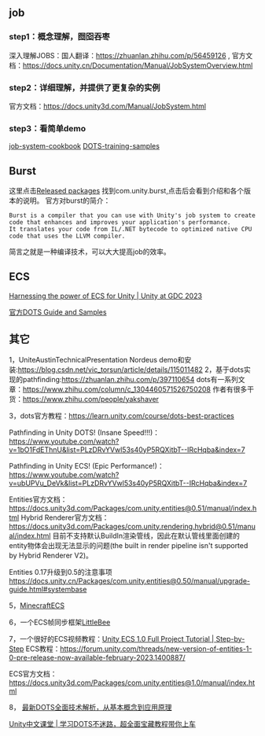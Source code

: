 ## job
### step1：概念理解，囫囵吞枣
深入理解JOBS：国人翻译：https://zhuanlan.zhihu.com/p/56459126 ,  官方文档：https://docs.unity.cn/Documentation/Manual/JobSystemOverview.html
### step2：详细理解，并提供了更复杂的实例
官方文档：https://docs.unity3d.com/Manual/JobSystem.html
### step3：看简单demo
[job-system-cookbook](https://github.com/stella3d/job-system-cookbook)
[DOTS-training-samples](https://github.com/Unity-Technologies/DOTS-training-samples)
## Burst
这里点击[Released packages](https://docs.unity3d.com/Manual/pack-safe.html) 找到com.unity.burst,点击后会看到介绍和各个版本的说明。
官方对burst的简介：
```
Burst is a compiler that you can use with Unity's job system to create code that enhances and improves your application's performance. 
It translates your code from IL/.NET bytecode to optimized native CPU code that uses the LLVM compiler.
```
简言之就是一种编译技术，可以大大提高job的效率。

## ECS
[Harnessing the power of ECS for Unity | Unity at GDC 2023](https://www.youtube.com/watch?v=WSrvUynsd34&list=PLX2vGYjWbI0TkxPwhWgsBhvj-EwxJDt5x&index=6)


[官方DOTS Guide and Samples](https://github.com/Unity-Technologies/EntityComponentSystemSamples)

## 其它
1，UniteAustinTechnicalPresentation Nordeus demo和安装:https://blog.csdn.net/vic_torsun/article/details/115011482
2，基于dots实现的pathfinding:https://zhuanlan.zhihu.com/p/397110654
dots有一系列文章：https://www.zhihu.com/column/c_1304460571526750208
作者有很多干货：https://www.zhihu.com/people/yakshaver

3，dots官方教程：https://learn.unity.com/course/dots-best-practices 

Pathfinding in Unity DOTS! (Insane Speed!!!)：
https://www.youtube.com/watch?v=1bO1FdEThnU&list=PLzDRvYVwl53s40yP5RQXitbT--IRcHqba&index=7


Pathfinding in Unity ECS! (Epic Performance!)：
https://www.youtube.com/watch?v=ubUPVu_DeVk&list=PLzDRvYVwl53s40yP5RQXitbT--IRcHqba&index=7



Entities官方文档：https://docs.unity3d.com/Packages/com.unity.entities@0.51/manual/index.html
Hybrid Renderer官方文档：https://docs.unity3d.com/Packages/com.unity.rendering.hybrid@0.51/manual/index.html
目前不支持默认BuildIn渲染管线，因此在默认管线里面创建的entity物体会出现无法显示的问题(the built in render pipeline isn't supported by Hybrid Renderer V2)。



Entities 0.17升级到0.5的注意事项
https://docs.unity.cn/Packages/com.unity.entities@0.50/manual/upgrade-guide.html#systembase


5，[MinecraftECS](https://github.com/UnityTechnologies/MinecraftECS)

6，一个ECS帧同步框架[LittleBee](https://github.com/dudu502/LittleBee)


7，一个很好的ECS视频教程：[Unity ECS 1.0 Full Project Tutorial | Step-by-Step](https://www.youtube.com/watch?v=IO6_6Y_YUdE)
 ECS教程：https://forum.unity.com/threads/new-version-of-entities-1-0-pre-release-now-available-february-2023.1400887/ 
 
 ECS官方文档：https://docs.unity3d.com/Packages/com.unity.entities@1.0/manual/index.html

 8，
 [最新DOTS全面技术解析，从基本概念到应用原理](https://mp.weixin.qq.com/s/DtiA_790XTkuwKC9O-lJmw)
 
 [Unity中文课堂 | 学习DOTS不迷路，超全面宝藏教程带你上车](https://mp.weixin.qq.com/s?__biz=MzkyMTM5Mjg3NQ==&mid=2247541365&idx=1&sn=b8306c212645131751b7e6b96f7e6471&chksm=c18621f1f6f1a8e778172b2204197b359d98aaecb3c8a5d4cf83a83235e4d631228dc2d6b7cd&scene=21#wechat_redirect)